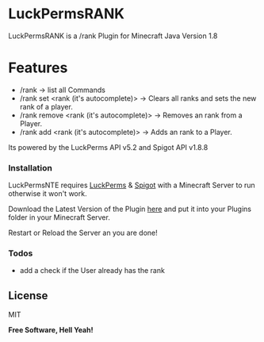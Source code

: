 # LuckPermsRANK
LuckPermsRANK is a /rank Plugin for Minecraft Java Version 1.8

# Features

  - /rank -> list all Commands
  - /rank set <player> <rank (it's autocomplete)> -> Clears all ranks and sets the new rank of a player.
  - /rank remove <player> <rank (it's autocomplete)> -> Removes an rank from a Player.
  - /rank add <player> <rank (it's autocomplete)> -> Adds an rank to a Player.

Its powered by the LuckPerms API v5.2 and Spigot API v1.8.8


### Installation

LuckPermsNTE requires [LuckPerms](https://luckperms.net) & [Spigot](https://www.spigotmc.org/)  with a Minecraft Server to run otherwise it won't work.

Download the Latest Version of the Plugin [here]() and put it into your Plugins folder in your Minecraft Server.

Restart or Reload the Server an you are done!

### Todos

 - add a check if the User already has the rank


License
----

MIT

**Free Software, Hell Yeah!**
